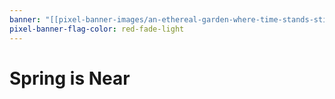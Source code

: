 ```yaml
---
banner: "[[pixel-banner-images/an-ethereal-garden-where-time-stands-still-peta.jpg]]"
pixel-banner-flag-color: red-fade-light
---
```


# Spring is Near
